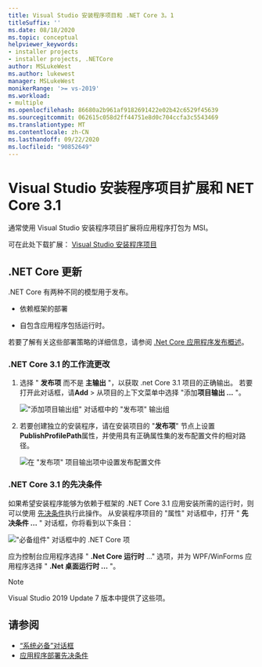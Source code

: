 ```yaml
---
title: Visual Studio 安装程序项目和 .NET Core 3。1
titleSuffix: ''
ms.date: 08/18/2020
ms.topic: conceptual
helpviewer_keywords:
- installer projects
- installer projects, .NETCore
author: MSLukeWest
ms.author: lukewest
manager: MSLukeWest
monikerRange: '>= vs-2019'
ms.workload:
- multiple
ms.openlocfilehash: 86680a2b961af9182691422e02b42c6529f45639
ms.sourcegitcommit: 062615c058d2ff44751e8d0c704ccfa3c5543469
ms.translationtype: MT
ms.contentlocale: zh-CN
ms.lasthandoff: 09/22/2020
ms.locfileid: "90852649"
---
```

# <a name="visual-studio-installer-projects-extension-and-net-core-31"></a>Visual Studio 安装程序项目扩展和 NET Core 3.1

通常使用 Visual Studio 安装程序项目扩展将应用程序打包为 MSI。

可在此处下载扩展： [Visual Studio 安装程序项目](https://marketplace.visualstudio.com/items?itemName=VisualStudioClient.MicrosoftVisualStudio2017InstallerProjects)

## <a name="update-for-net-core"></a>.NET Core 更新
.NET Core 有两种不同的模型用于发布。

- 依赖框架的部署

- 自包含应用程序包括运行时。

若要了解有关这些部署策略的详细信息，请参阅 [.Net Core 应用程序发布概述](/dotnet/core/deploying/)。

### <a name="workflow-changes-for-net-core-31"></a>.NET Core 3.1 的工作流更改

1. 选择 " **发布项** 而不是 **主输出** "，以获取 .net Core 3.1 项目的正确输出。  若要打开此对话框，请**Add**  >  从项目的上下文菜单中选择 "添加**项目输出 ...** "。

    !["添加项目输出组" 对话框中的 "发布项" 输出组](../deployment/media/installer-projects-net-core-publish-items-output.png "选择发布项")

2. 若要创建独立的安装程序，请在安装项目的 "**发布项**" 节点上设置**PublishProfilePath**属性，并使用具有正确属性集的发布配置文件的相对路径。

    ![在 "发布项" 项目输出项中设置发布配置文件](../deployment/media/installer-projects-net-core-publish-profile.png "设置发布配置文件")

### <a name="prerequisites-for-net-core-31"></a>.NET Core 3.1 的先决条件

如果希望安装程序能够为依赖于框架的 .NET Core 3.1 应用安装所需的运行时，则可以使用 [先决条件](../deployment/application-deployment-prerequisites.md)执行此操作。  从安装程序项目的 "属性" 对话框中，打开 " **先决条件 ...** " 对话框，你将看到以下条目：

!["必备组件" 对话框中的 .NET Core 项](../deployment/media/installer-projects-net-core-prerequisites.png ".NET Core 系统必备组件")

应为控制台应用程序选择 " **.Net Core 运行时** ..." 选项，并为 WPF/WinForms 应用程序选择 " **.Net 桌面运行时 ...** "。

>[!NOTE]
>Visual Studio 2019 Update 7 版本中提供了这些项。

## <a name="see-also"></a>请参阅

- [“系统必备”对话框](../ide/reference/prerequisites-dialog-box.md)
- [应用程序部署先决条件](../deployment/application-deployment-prerequisites.md)